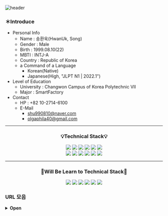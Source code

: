 ![header](https://capsule-render.vercel.app/api?type=Waving&color=gradient&height=200&section=header&text=HwanUk,%20Song&fontSize=90)

### ＊Introduce
- Personal Info
  - Name : 송환욱(HwanUk, Song)
  - Gender : Male
  - Birth : 1999.08.10(22)
  - MBTI : INTJ-A
  - Country : Republic of Korea
  - a Command of a Language
    - Korean(Native)
    - Japanese(High, "JLPT N1 | 2022.1")
- Level of Education
  - University : Changwon Campus of Korea Polytechnic Ⅶ
  - Major : SmartFactory
- Contact
  - HP : +82 10-2714-6100
  - E-Mail
    - shu990810@naver.com
    - olgaphila40@gmail.com

* * *
### <p align="center">:bulb:Technical Stack:bulb:</p>
<p align="center">
<img src="https://img.shields.io/badge/C-7F52FF?style=flat-square&logo=C&logoColor=FFFFFF"/>
<img src="https://img.shields.io/badge/Unity-FFFFFF?style=flat-square&logo=Unity&logoColor=000000"/>
<img src="https://img.shields.io/badge/Python-3776AB?style=flat-square&logo=Python&logoColor=FFFFFF"/>
<img src="https://img.shields.io/badge/Java-F7DF1E?style=flat-square&logo=Java&logoColor=FFFFFF"/>
<img src="https://img.shields.io/badge/Kotlin-7F52FF?style=flat-square&logo=Kotlin&logoColor=FFFFFF"/>
<img src="https://img.shields.io/badge/Android Studio-3DDC84?style=flat-square&logo=Android Studio&logoColor=FFFFFF"/></br>
<img src="https://img.shields.io/badge/MySQL-4479A1?style=flat-square&logo=MySQL&logoColor=FFFFFF"/>
<img src="https://img.shields.io/badge/MariaDB-003545?style=flat-square&logo=MariaDB&logoColor=FFFFFF"/>
<img src="https://img.shields.io/badge/GitHub-181717?style=flat-square&logo=GitHub&logoColor=FFFFFF"/>
<img src="https://img.shields.io/badge/Visual Studio-5C2D91?style=flat-square&logo=Visual Studio&logoColor=FFFFFF"/>
<img src="https://img.shields.io/badge/Visual Studio Code-007ACC?style=flat-square&logo=Visual Studio Code&logoColor=FFFFFF"/>
<img src="https://img.shields.io/badge/Adobe Premiere Pro-9999FF?style=flat-square&logo=Adobe Premiere Pro&logoColor=FFFFFF"/>
</p>

* * *
### <p align="center">:notebook:Will Be Learn to Technical Stack:notebook:</p>
<p align="center">
<img src="https://img.shields.io/badge/HTML5-E34F26?style=flat-square&logo=HTML5&logoColor=FFFFFF"/>
<img src="https://img.shields.io/badge/CSS3-1572B6?style=flat-square&logo=CSS3&logoColor=FFFFFF"/>
<img src="https://img.shields.io/badge/JavaScript-F7DF1E?style=flat-square&logo=JavaScript&logoColor=FFFFFF"/>
<img src="https://img.shields.io/badge/jQuery-0769AD?style=flat-square&logo=jQuery&logoColor=FFFFFF"/>
<img src="https://img.shields.io/badge/Oracle-F80000?style=flat-square&logo=Oracle&logoColor=FFFFFF"/>
<img src="https://img.shields.io/badge/Xcode-147EFB?style=flat-square&logo=Xcode&logoColor=FFFFFF"/>
</p>

### URL 모음
<details>
<summary><b>Open</b></summary>

- [22-06-27: [okky.kr]어떻게 공부할까? 프로그래머를 위한 공부론](https://okky.kr/article/398880)
- [22-06-27: 유니티, 증강현실 앱개발 런칭기(iOS, Android)](https://brunch.co.kr/@chickenmoim/18)
- [22-06-29: 아무도 가르쳐 주지 않는 것](https://velog.io/@mowinckel/%EC%95%84%EB%AC%B4%EB%8F%84-%EA%B0%80%EB%A5%B4%EC%B3%90-%EC%A3%BC%EC%A7%80-%EC%95%8A%EB%8A%94-%EA%B2%83)
- [22-06-29: [okky.kr]초보 개발자를 위한 스택트레이스 읽는 법](https://okky.kr/article/338405)
- [[Youtube - 이민석 작가]한국에서 소프트웨어 엔지니어로 성공하는 법](https://youtu.be/mKGhBtQI1iA)

- [[okky.kr]면접에서 들었던 & 했던 질문들](https://okky.kr/article/1255457)
- [마크다운 사용법](https://blog.naver.com/hunii123/222440191093)
- [[Github] 깃허브 프로필의 리드미 꾸미기](https://onlyfor-me-blog.tistory.com/328)
- [carbon](https://carbon.now.sh/)
- [simpleicons](https://simpleicons.org/)
- [[pikurate]무료 개발 강의](https://www.pikurate.com/pik/%EB%B0%B0%EC%9B%8C%EC%84%9C-%EB%82%A8-%EC%A3%BC%EB%8A%94-%EB%AC%B4%EB%A3%8C-%EA%B0%9C%EB%B0%9C-%EA%B0%95%EC%9D%98-%EB%AA%A8%EC%9D%8C?category=C%EC%96%B8%EC%96%B4)
- [[Youtube - 얄팍한 코딩사전]제대로 파는 HTML & CSS 강좌 - 웹개발 퍼블리싱 끝장내기](https://youtu.be/TrC2x4N0XqY)
- [유즈넷]()
- [메일링 리스트]()
- [오리지널 위키]()
- [생활코딩](https://opentutorials.org/course/1)
- [부스트코스(boostcourse)](https://www.boostcourse.org/opencourse)
- [edwith(에드위드)](https://www.edwith.org)
- [WikiDocs](https://wikidocs.net)
  
  
- 커리어 & 대회
  - [메타버스 개발자 경진대회](https://www.metaversedev.kr/)
  - [한국 컨텐츠 진흥원](https://www.kocca.kr/kocca/main.do)
    
- Cloud Storage & API
  - [Firebase](https://firebase.google.com/?hl=ko)
  - [Google Cloud](https://www.googleadservices.com/pagead/aclk?sa=L&ai=DChcSEwjb-cf81pr5AhUIrpYKHYD4B0MYABABGgJ0bA&ohost=www.google.com&cid=CAESbOD2-SDuCUisJDQaYDxWDKVWbKFgrtEygUoRlVLfA1v_gnW55tY24f8H2giWSPCeOpaJR-d6lBb7CjphdBbfJoKTLI3uBnEjuuVJLcqwZGs_YSz8QqEdQtv4x3jKN8dpJJfsQvQ3YKOQ2xjngA&sig=AOD64_16VYh82D5GwLzfNE2cdgVvWQ19bQ&q&adurl&ved=2ahUKEwiQy7_81pr5AhUSpVYBHVpTBeAQ0Qx6BAgFEAE)
  - [Naver Cloud](https://www.ncloud.com/)
  - [Amazon AWS](https://aws.amazon.com/ko/free/?all-free-tier.sort-by=item.additionalFields.SortRank&all-free-tier.sort-order=asc&awsf.Free%20Tier%20Types=*all&awsf.Free%20Tier%20Categories=categories%23compute&trk=84ad1b7a-e8a4-4edd-bc74-15704bf999e7&sc_channel=ps&s_kwcid=AL!4422!3!588924203277!e!!g!!aws%20%ED%81%B4%EB%9D%BC%EC%9A%B0%EB%93%9C&ef_id=Cj0KCQjwxIOXBhCrARIsAL1QFCZFHWHsKyutCJRaH4EN0n3QPv6g94MGlwcBLMDBDmhVU173c3U1mkMaAmjkEALw_wcB:G:s&s_kwcid=AL!4422!3!588924203277!e!!g!!aws%20%ED%81%B4%EB%9D%BC%EC%9A%B0%EB%93%9C)
  - [PhotonEngine](https://www.photonengine.com/ko-KR/)

    
- Modeling & Animations
  - [turbosquid](https://www.turbosquid.com/ko/fbx-models)
  - [cgtrader](https://www.cgtrader.com/free-3d-models)
  - [myminifactory](https://www.myminifactory.com/)
  - [mixamo](https://www.mixamo.com/#/)
    
    
- Unity
  - [Unity Learn](https://learn.unity.com/)
    
</div>
</details>
